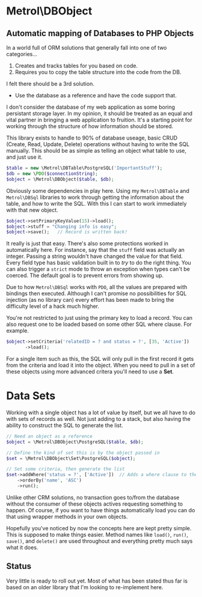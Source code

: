 # Metrol\DBObject
## Automatic mapping of Databases to PHP Objects

In a world full of ORM solutions that generally fall into one of two categories...

1. Creates and tracks tables for you based on code.
1. Requires you to copy the table structure into the code from the DB.

I felt there should be a 3rd solution.

- Use the database as a reference and have the code support that.

I don't consider the database  of my web application as some boring persistant storage layer.  In my opinion, it should be treated as an equal and vital partner in bringing a web application to fruition.  It's a starting point for working through the structure of how information should be stored.

This library exists to handle to 90% of database useage, basic CRUD (Create, Read, Update, Delete) operations without having to write the SQL manually.  This should be as simple as telling an object what table to use, and just use it.

```php
$table = new \Metrol\DBTable\PostgreSQL('ImportantStuff');
$db = new \PDO($connectionString);
$object = \Metrol\DBObject($table, $db);
```

Obviously some dependencies in play here.  Using my `Metrol\DBTable` and `Metrol\DBSql` libraries to work through getting the information about the table, and how to write the SQL.  With this I can start to work immediately with that new object.

```php
$object->setPrimaryKeyValue(15)->load();
$object->stuff = "Changing info is easy";
$object->save();   // Record is written back! 
```

It really is just that easy.  There's also some protections worked in automatically here.  For instance, say that the `stuff` field was actually an integer.  Passing a string wouldn't have changed the value for that field.  Every field type has basic validation built in to _try_ to do the right thing.  You can also trigger a `strict` mode to throw an exception when types can't be coerced.  The default goal is to prevent errors from showing up.

Due to how `Metrol\DBSql` works with `PDO`, all the values are prepared with bindings then executed.  Although I can't promise no possibilities for SQL injection (as no library can) every effort has been made to bring the difficulty level of a hack much higher.

You're not restricted to just using the primary key to load a record.  You can also request one to be loaded based on some other SQL where clause.  For example.

```php
$object->setCriteria('relatedID = ? and status = ?', [35, 'Active'])
       ->load();
```

For a single item such as this, the SQL will only pull in the first record it gets from the criteria and load it into the object.  When you need to pull in a set of these objects using more advanced critera you'll need to use a **Set**.

# Data Sets

Working with a single object has a lot of value by itself, but we all have to do with sets of records as well.  Not just adding to a stack, but also having the ability to construct the SQL to generate the list.

```php
// Need an object as a reference
$object = \Metrol\DBObject\PostgreSQL($table, $db);

// Define the kind of set this is by the object passed in
$set = \Metrol\DBObject\Set\PostgreSQL($object);

// Set some criteria, then generate the list
$set->addWhere('status = ?', ['Active'])  // Adds a where clause to the stack
    ->orderBy('name', 'ASC')
    ->run();
```

Unlike other CRM solutions, no transaction goes to/from the database without the consumer of these objects actives requesting something to happen.  Of course, if you want to have things automatically load you can do that using wrapper methods in your own objects.

Hopefully you've noticed by now the concepts here are kept pretty simple.  This is supposed to make things easier.  Method names like `load()`, `run()`, `save()`, and `delete()` are used throughout and everything pretty much says what it does.

## Status
Very little is ready to roll out yet.  Most of what has been stated thus far is based on an older library that I'm looking to re-implement here.

